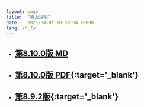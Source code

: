 ```yaml
---
layout: page
title:  "線上說明"
date:   2021-04-01 10:59:04 +0800
lang: zh_Tw
---
```


* ## [第8.10.0版 MD](../doc/8.10.0/zh-Hant/index.html)

* ## [第8.10.0版 PDF](/library/8.10.0/zh-Hant/index.html){:target='_blank'}

* ## [第8.9.2版](/library/8.9.2/index.html){:target='_blank'}

